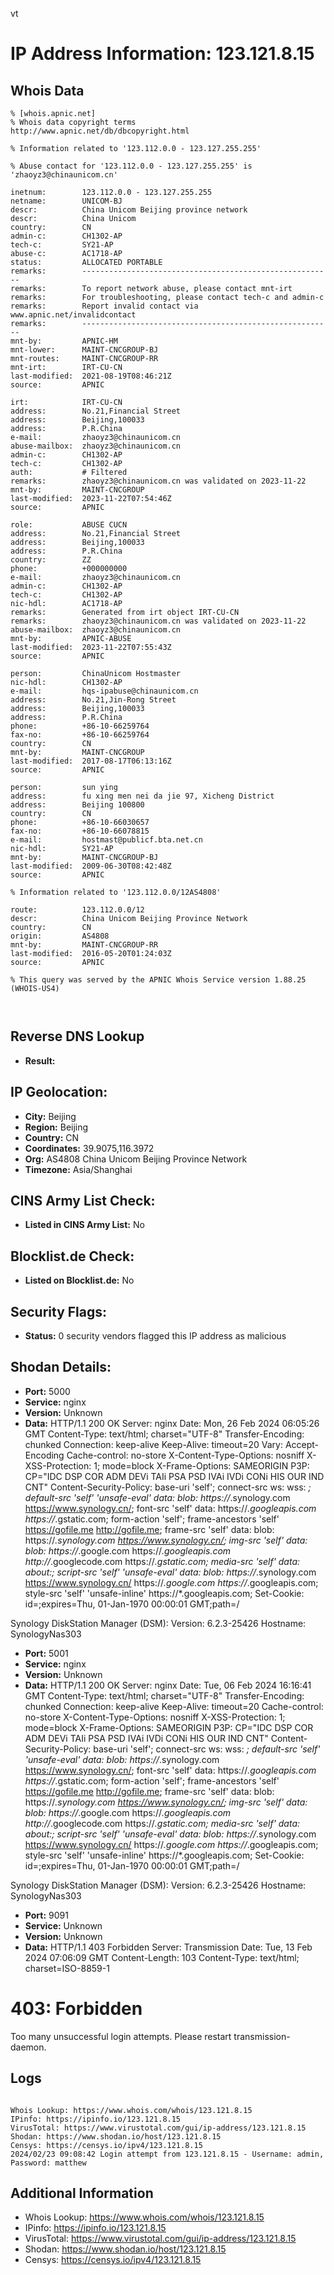 vt
# IP Address Information: 123.121.8.15

## Whois Data
```
% [whois.apnic.net]
% Whois data copyright terms    http://www.apnic.net/db/dbcopyright.html

% Information related to '123.112.0.0 - 123.127.255.255'

% Abuse contact for '123.112.0.0 - 123.127.255.255' is 'zhaoyz3@chinaunicom.cn'

inetnum:        123.112.0.0 - 123.127.255.255
netname:        UNICOM-BJ
descr:          China Unicom Beijing province network
descr:          China Unicom
country:        CN
admin-c:        CH1302-AP
tech-c:         SY21-AP
abuse-c:        AC1718-AP
status:         ALLOCATED PORTABLE
remarks:        --------------------------------------------------------
remarks:        To report network abuse, please contact mnt-irt
remarks:        For troubleshooting, please contact tech-c and admin-c
remarks:        Report invalid contact via www.apnic.net/invalidcontact
remarks:        --------------------------------------------------------
mnt-by:         APNIC-HM
mnt-lower:      MAINT-CNCGROUP-BJ
mnt-routes:     MAINT-CNCGROUP-RR
mnt-irt:        IRT-CU-CN
last-modified:  2021-08-19T08:46:21Z
source:         APNIC

irt:            IRT-CU-CN
address:        No.21,Financial Street
address:        Beijing,100033
address:        P.R.China
e-mail:         zhaoyz3@chinaunicom.cn
abuse-mailbox:  zhaoyz3@chinaunicom.cn
admin-c:        CH1302-AP
tech-c:         CH1302-AP
auth:           # Filtered
remarks:        zhaoyz3@chinaunicom.cn was validated on 2023-11-22
mnt-by:         MAINT-CNCGROUP
last-modified:  2023-11-22T07:54:46Z
source:         APNIC

role:           ABUSE CUCN
address:        No.21,Financial Street
address:        Beijing,100033
address:        P.R.China
country:        ZZ
phone:          +000000000
e-mail:         zhaoyz3@chinaunicom.cn
admin-c:        CH1302-AP
tech-c:         CH1302-AP
nic-hdl:        AC1718-AP
remarks:        Generated from irt object IRT-CU-CN
remarks:        zhaoyz3@chinaunicom.cn was validated on 2023-11-22
abuse-mailbox:  zhaoyz3@chinaunicom.cn
mnt-by:         APNIC-ABUSE
last-modified:  2023-11-22T07:55:43Z
source:         APNIC

person:         ChinaUnicom Hostmaster
nic-hdl:        CH1302-AP
e-mail:         hqs-ipabuse@chinaunicom.cn
address:        No.21,Jin-Rong Street
address:        Beijing,100033
address:        P.R.China
phone:          +86-10-66259764
fax-no:         +86-10-66259764
country:        CN
mnt-by:         MAINT-CNCGROUP
last-modified:  2017-08-17T06:13:16Z
source:         APNIC

person:         sun ying
address:        fu xing men nei da jie 97, Xicheng District
address:        Beijing 100800
country:        CN
phone:          +86-10-66030657
fax-no:         +86-10-66078815
e-mail:         hostmast@publicf.bta.net.cn
nic-hdl:        SY21-AP
mnt-by:         MAINT-CNCGROUP-BJ
last-modified:  2009-06-30T08:42:48Z
source:         APNIC

% Information related to '123.112.0.0/12AS4808'

route:          123.112.0.0/12
descr:          China Unicom Beijing Province Network
country:        CN
origin:         AS4808
mnt-by:         MAINT-CNCGROUP-RR
last-modified:  2016-05-20T01:24:03Z
source:         APNIC

% This query was served by the APNIC Whois Service version 1.88.25 (WHOIS-US4)



```
## Reverse DNS Lookup
- **Result:** 

## IP Geolocation:
- **City:** Beijing
- **Region:** Beijing
- **Country:** CN
- **Coordinates:** 39.9075,116.3972
- **Org:** AS4808 China Unicom Beijing Province Network
- **Timezone:** Asia/Shanghai

## CINS Army List Check:
- **Listed in CINS Army List:** 
No

## Blocklist.de Check:
- **Listed on Blocklist.de:** 
No

## Security Flags:
- **Status:** 0 security vendors flagged this IP address as malicious

## Shodan Details:
- **Port:** 5000
- **Service:** nginx
- **Version:** Unknown
- **Data:** HTTP/1.1 200 OK
Server: nginx
Date: Mon, 26 Feb 2024 06:05:26 GMT
Content-Type: text/html; charset="UTF-8"
Transfer-Encoding: chunked
Connection: keep-alive
Keep-Alive: timeout=20
Vary: Accept-Encoding
Cache-control: no-store
X-Content-Type-Options: nosniff
X-XSS-Protection: 1; mode=block
X-Frame-Options: SAMEORIGIN
P3P: CP="IDC DSP COR ADM DEVi TAIi PSA PSD IVAi IVDi CONi HIS OUR IND CNT"
Content-Security-Policy: base-uri 'self';  connect-src ws: wss: *; default-src 'self' 'unsafe-eval' data: blob: https://*.synology.com https://www.synology.cn/; font-src 'self' data: https://*.googleapis.com https://*.gstatic.com; form-action 'self'; frame-ancestors 'self' https://gofile.me http://gofile.me; frame-src 'self' data: blob: https://*.synology.com https://www.synology.cn/; img-src 'self' data: blob: https://*.google.com https://*.googleapis.com http://*.googlecode.com https://*.gstatic.com; media-src 'self' data: about:;  script-src 'self' 'unsafe-eval' data: blob: https://*.synology.com https://www.synology.cn/ https://*.google.com https://*.googleapis.com; style-src 'self' 'unsafe-inline' https://*.googleapis.com;
Set-Cookie: id=;expires=Thu, 01-Jan-1970 00:00:01 GMT;path=/


Synology DiskStation Manager (DSM):
  Version: 6.2.3-25426
  Hostname: SynologyNas303


- **Port:** 5001
- **Service:** nginx
- **Version:** Unknown
- **Data:** HTTP/1.1 200 OK
Server: nginx
Date: Tue, 06 Feb 2024 16:16:41 GMT
Content-Type: text/html; charset="UTF-8"
Transfer-Encoding: chunked
Connection: keep-alive
Keep-Alive: timeout=20
Cache-control: no-store
X-Content-Type-Options: nosniff
X-XSS-Protection: 1; mode=block
X-Frame-Options: SAMEORIGIN
P3P: CP="IDC DSP COR ADM DEVi TAIi PSA PSD IVAi IVDi CONi HIS OUR IND CNT"
Content-Security-Policy: base-uri 'self';  connect-src ws: wss: *; default-src 'self' 'unsafe-eval' data: blob: https://*.synology.com https://www.synology.cn/; font-src 'self' data: https://*.googleapis.com https://*.gstatic.com; form-action 'self'; frame-ancestors 'self' https://gofile.me http://gofile.me; frame-src 'self' data: blob: https://*.synology.com https://www.synology.cn/; img-src 'self' data: blob: https://*.google.com https://*.googleapis.com http://*.googlecode.com https://*.gstatic.com; media-src 'self' data: about:;  script-src 'self' 'unsafe-eval' data: blob: https://*.synology.com https://www.synology.cn/ https://*.google.com https://*.googleapis.com; style-src 'self' 'unsafe-inline' https://*.googleapis.com;
Set-Cookie: id=;expires=Thu, 01-Jan-1970 00:00:01 GMT;path=/


Synology DiskStation Manager (DSM):
  Version: 6.2.3-25426
  Hostname: SynologyNas303


- **Port:** 9091
- **Service:** Unknown
- **Version:** Unknown
- **Data:** HTTP/1.1 403 Forbidden
Server: Transmission
Date: Tue, 13 Feb 2024 07:06:09 GMT
Content-Length: 103
Content-Type: text/html; charset=ISO-8859-1

<h1>403: Forbidden</h1><p>Too many unsuccessful login attempts. Please restart transmission-daemon.</p>

## Logs
```

Whois Lookup: https://www.whois.com/whois/123.121.8.15
IPinfo: https://ipinfo.io/123.121.8.15
VirusTotal: https://www.virustotal.com/gui/ip-address/123.121.8.15
Shodan: https://www.shodan.io/host/123.121.8.15
Censys: https://censys.io/ipv4/123.121.8.15
2024/02/23 09:08:42 Login attempt from 123.121.8.15 - Username: admin, Password: matthew

```
## Additional Information
- Whois Lookup: https://www.whois.com/whois/123.121.8.15
- IPinfo: https://ipinfo.io/123.121.8.15
- VirusTotal: https://www.virustotal.com/gui/ip-address/123.121.8.15
- Shodan: https://www.shodan.io/host/123.121.8.15
- Censys: https://censys.io/ipv4/123.121.8.15

